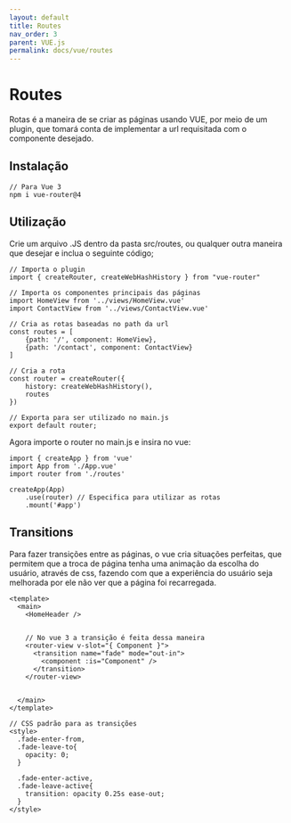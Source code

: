 ```yaml
---
layout: default
title: Routes
nav_order: 3
parent: VUE.js
permalink: docs/vue/routes
---
```


# Routes

Rotas é a maneira de se criar as páginas usando VUE, por meio de um plugin, que tomará conta de implementar a url requisitada com o componente desejado.

## Instalação
```
// Para Vue 3
npm i vue-router@4
```

## Utilização

Crie um arquivo .JS dentro da pasta src/routes, ou qualquer outra maneira que desejar e inclua o seguinte código;

```
// Importa o plugin
import { createRouter, createWebHashHistory } from "vue-router"

// Importa os componentes principais das páginas
import HomeView from '../views/HomeView.vue'
import ContactView from '../views/ContactView.vue'

// Cria as rotas baseadas no path da url
const routes = [
    {path: '/', component: HomeView},
    {path: '/contact', component: ContactView}
]

// Cria a rota
const router = createRouter({
    history: createWebHashHistory(),
    routes
})

// Exporta para ser utilizado no main.js
export default router;
```

Agora importe o router no main.js e insira no vue:

```
import { createApp } from 'vue'
import App from './App.vue'
import router from './routes'

createApp(App)
    .use(router) // Especifica para utilizar as rotas
    .mount('#app')
```

## Transitions

Para fazer transições entre as páginas, o vue cria situações perfeitas, que permitem que a troca de página tenha uma animação da escolha do usuário, através de css, fazendo com que a experiência do usuário seja melhorada por ele não ver que a página foi recarregada.

```
<template>
  <main>
    <HomeHeader />


    // No vue 3 a transição é feita dessa maneira
    <router-view v-slot="{ Component }">
      <transition name="fade" mode="out-in">
        <component :is="Component" />
      </transition>
    </router-view>


  </main>
</template>

// CSS padrão para as transições
<style>
  .fade-enter-from,
  .fade-leave-to{
    opacity: 0;
  }

  .fade-enter-active,
  .fade-leave-active{
    transition: opacity 0.25s ease-out;
  }
</style>
```
